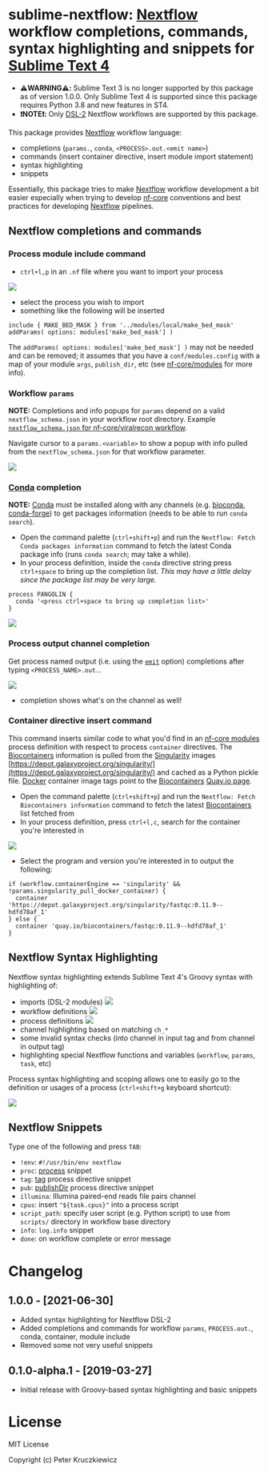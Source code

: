 # sublime-nextflow: [Nextflow] workflow completions, commands, syntax highlighting and snippets for [Sublime Text 4]

- **⚠️WARNING⚠️:** Sublime Text 3 is no longer supported by this package as of version 1.0.0. Only Sublime Text 4 is supported since this package requires Python 3.8 and new features in ST4.
- **❗NOTE❗:** Only [DSL-2] Nextflow workflows are supported by this package. 

This package provides [Nextflow] workflow language:

- completions (`params.`, `conda`, `<PROCESS>.out.<emit name>`)
- commands (insert container directive, insert module import statement)
- syntax highlighting
- snippets

Essentially, this package tries to make [Nextflow] workflow development a bit easier especially when trying to develop [nf-core] conventions and best practices for developing [Nextflow] pipelines.

## Nextflow completions and commands

### Process module include command

- `ctrl+l,p` in an `.nf` file where you want to import your process

![](images/include-process-command-quick-menu.png)

- select the process you wish to import
- something like the following will be inserted

```nextflow
include { MAKE_BED_MASK } from '../modules/local/make_bed_mask' addParams( options: modules['make_bed_mask'] )
```

The `addParams( options: modules['make_bed_mask'] )` may not be needed and can be removed; it assumes that you have a `conf/modules.config` with a map of your module `args`, `publish_dir`, etc (see [nf-core/modules](https://github.com/nf-core/modules#module-parameters) for more info).

### Workflow `params`

**NOTE:** Completions and info popups for `params` depend on a valid `nextflow_schema.json` in your workflow root directory. Example [`nextflow_schema.json` for nf-core/viralrecon workflow](https://github.com/nf-core/viralrecon/blob/master/nextflow_schema.json).

Navigate cursor to a `params.<variable>` to show a popup with info pulled from the `nextflow_schema.json` for that workflow parameter.

![](images/params-popup-nf-core-viralrecon.png)


### [Conda] completion

**NOTE:** [Conda] must be installed along with any channels (e.g. [bioconda], [conda-forge]) to get packages information (needs to be able to run `conda search`).

- Open the command palette (`ctrl+shift+p`) and run the `Nextflow: Fetch Conda packages information` command to fetch the latest Conda package info (runs `conda search`; may take a while).
- In your process definition, inside the `conda` directive string press `ctrl+space` to bring up the completion list. *This may have a little delay since the package list may be very large.*

```nextflow
process PANGOLIN {
  conda '<press ctrl+space to bring up completion list>'
}
```

![](images/conda-completion.png)

### Process output channel completion

Get process named output (i.e. using the [`emit`](https://www.nextflow.io/docs/latest/dsl2.html#process-named-output) option) completions after typing `<PROCESS_NAME>.out.`.

![](images/process-out-completion-nf-core-viralrecon.png)

- completion shows what's on the channel as well!

### Container directive insert command

This command inserts similar code to what you'd find in an [nf-core modules](https://github.com/nf-core/modules) process definition with respect to process `container` directives. The [Biocontainers] information is pulled from the [Singularity][] images [https://depot.galaxyproject.org/singularity/](https://depot.galaxyproject.org/singularity/) and cached as a Python pickle file. [Docker] container image tags point to the [Biocontainers][] [Quay.io page](https://quay.io/organization/biocontainers).

- Open the command palette (`ctrl+shift+p`) and run the `Nextflow: Fetch Biocontainers information` command to fetch the latest [Biocontainers] list fetched from 
- In your process definition, press `ctrl+l,c`, search for the container you're interested in

![](images/container-command-quick-menu.png)

- Select the program and version you're interested in to output the following:

```nextflow
if (workflow.containerEngine == 'singularity' && !params.singularity_pull_docker_container) {
  container 'https://depot.galaxyproject.org/singularity/fastqc:0.11.9--hdfd78af_1'
} else {
  container 'quay.io/biocontainers/fastqc:0.11.9--hdfd78af_1'
}
```

## Nextflow Syntax Highlighting

Nextflow syntax highlighting extends Sublime Text 4's Groovy syntax with highlighting of: 

- imports (DSL-2 modules)
  ![](images/syntax-highlighting-module-imports-nf-core-viralrecon.png)
- workflow definitions
  ![](images/syntax-highlighting-workflow-def-nf-core-viralrecon.png)
- process definitions
  ![](images/syntax-highlighting-process-def-nf-core-viralrecon.png)
- channel highlighting based on matching `ch_*`
- some invalid syntax checks (into channel in input tag and from channel in output tag)
- highlighting special Nextflow functions and variables (`workflow`, `params`, `task`, etc)

Process syntax highlighting and scoping allows one to easily go to the definition  or usages of a process (`ctrl+shift+g` keyboard shortcut):

![](images/goto-process-definition.png)

## Nextflow Snippets

Type one of the following and press `TAB`:

- `!env`: `#!/usr/bin/env nextflow`
- `proc`: [process](https://www.nextflow.io/docs/latest/process.html) snippet
- `tag`: [tag](https://www.nextflow.io/docs/latest/process.html#tag) process directive snippet
- `pub`: [publishDir](https://www.nextflow.io/docs/latest/process.html#publishdir) process directive snippet
- `illumina`: Illumina paired-end reads file pairs channel
- `cpus`: insert `"${task.cpus}"` into a process script
- `script_path`: specify user script (e.g. Python script) to use from `scripts/` directory in workflow base directory
- `info`: `log.info` snippet 
- `done`: on workflow complete or error message

# Changelog

## 1.0.0 - [2021-06-30]

- Added syntax highlighting for Nextflow DSL-2
- Added completions and commands for workflow `params`, `PROCESS.out.`, conda, container, module include
- Removed some not very useful snippets

## 0.1.0-alpha.1 - [2019-03-27]

- Initial release with Groovy-based syntax highlighting and basic snippets

[DSL-2]: https://www.nextflow.io/docs/latest/dsl2.html
[Nextflow]: https://www.nextflow.io/
[nf-core]: https://nf-co.re/
[Conda]: https://docs.conda.io/en/latest/
[bioconda]: https://bioconda.github.io/
[conda-forge]: https://conda-forge.org/
[Singularity]: https://sylabs.io/guides/3.7/user-guide/quick_start.html
[Docker]: https://www.docker.com/
[Sublime Text 4]: http://www.sublimetext.com/
[Biocontainers]: https://biocontainers.pro/

# License

MIT License

Copyright (c) Peter Kruczkiewicz